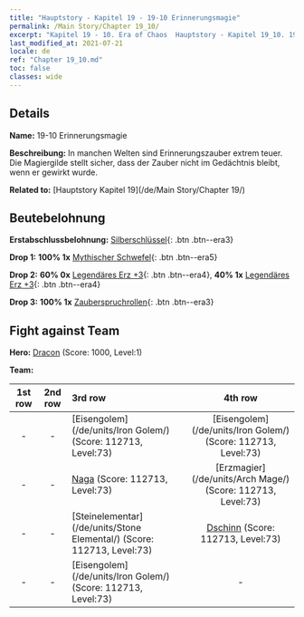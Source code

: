 ```yaml
---
title: "Hauptstory - Kapitel 19 - 19-10 Erinnerungsmagie"
permalink: /Main Story/Chapter 19_10/
excerpt: "Kapitel 19 - 10. Era of Chaos  Hauptstory - Kapitel 19_10. 19-10 Erinnerungsmagie"
last_modified_at: 2021-07-21
locale: de
ref: "Chapter 19_10.md"
toc: false
classes: wide
---
```


## Details

 **Name:** 19-10 Erinnerungsmagie

 **Beschreibung:** In manchen Welten sind Erinnerungszauber extrem teuer. Die Magiergilde stellt sicher, dass der Zauber nicht im Gedächtnis bleibt, wenn er gewirkt wurde.

 **Related to:** [Hauptstory Kapitel 19](/de/Main Story/Chapter 19/)

## Beutebelohnung

 **Erstabschlussbelohnung:** [Silberschlüssel](/ItemsDE/con_693/){: .btn .btn--era3}

 **Drop 1:** **100% 1x** [Mythischer Schwefel](/ItemsDE/mat_64/){: .btn .btn--era5}

 **Drop 2:** **60% 0x** [Legendäres Erz +3](/ItemsDE/mat_54/){: .btn .btn--era4}, **40% 1x** [Legendäres Erz +3](/ItemsDE/mat_54/){: .btn .btn--era4}

 **Drop 3:** **100% 1x** [Zauberspruchrollen](/ItemsDE/con_694/){: .btn .btn--era3}


## Fight against Team
 **Hero:** [Dracon](/de/heroes/Dracon/) (Score: 1000, Level:1)

 **Team:**


  | 1st row | 2nd row | 3rd row | 4th row |
  |:----:|:----:|:----|:----:|
  | - | - | [Eisengolem](/de/units/Iron Golem/) (Score: 112713, Level:73)  | [Eisengolem](/de/units/Iron Golem/) (Score: 112713, Level:73)  |
  | - | - | [Naga](/de/units/Naga/) (Score: 112713, Level:73)  | [Erzmagier](/de/units/Arch Mage/) (Score: 112713, Level:73)  |
  | - | - | [Steinelementar](/de/units/Stone Elemental/) (Score: 112713, Level:73)  | [Dschinn](/de/units/Genie/) (Score: 112713, Level:73)  |
  | - | - | [Eisengolem](/de/units/Iron Golem/) (Score: 112713, Level:73)  | - |


